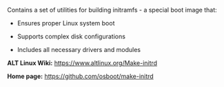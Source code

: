 Contains a set of utilities for building initramfs - a special boot image that:

* Ensures proper Linux system boot

* Supports complex disk configurations

* Includes all necessary drivers and modules


**ALT Linux Wiki:** <https://www.altlinux.org/Make-initrd>

**Home page:** <https://github.com/osboot/make-initrd>
